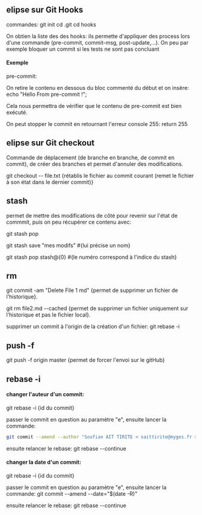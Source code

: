 ## elipse sur Git Hooks

commandes:
git init
cd .git
cd hooks

On obtien la liste des des hooks: ils permette d'appliquer des process lors d'une commande (pre-commit, commit-msg, post-update,...).
On peu par exemple bloquer un commit si les tests ne sont pas concluant

#### Exemple

pre-commit:

On retire le contenu en dessous du bloc commenté du début et on insère:
echo "Hello From pre-commit !";

Cela nous permettra de vérifier que le contenu de pre-commit est bien exécuté.

On peut stopper le commit en retournant l'erreur console 255: 
return 255

## elipse sur Git checkout

Commande de déplacement (de branche en branche, de commit en commit), de créer des branches et permet d'annuler des modifications.

git checkout -- file.txt {rétablis le fichier au commit courant (remet le fichier à son état dans le dernier commit)}

## stash

permet de mettre des modifications de côté pour revenir sur l'état de commmit, puis on peu récupérer ce contenu avec:

git stash pop

git stash save "mes modifs" #{lui précise un nom}

git stash pop stash@\{0\} #{le numéro correspond à l'indice du stash}

## rm

git commit -am "Delete File 1 md" {permet de supprimer un fichier de l'historique}.

git rm file2.md --cached {permet de supprimer un fichier uniquement sur l'historique et pas le fichier local}.

supprimer un commit à l'origin de la création d'un fichier:
git rebase -i <numcommit>

## push -f

git push -f origin master {permet de forcer l'envoi sur le gitHub}

## rebase -i

#### changer l'auteur d'un commit:
git rebase -i {id du commit}

passer le commit en question au paramètre "e",
ensuite lancer la commande:
```bash
git commit --amend --author "Soufian AIT TIRITE < saittirite@myges.fr >"
```
ensuite relancer le rebase: 
git rebase --continue

#### changer la date d'un commit:
git rebase -i {id du commit}

passer le commit en question au paramètre "e",
ensuite lancer la commande:
git commit --amend --date="$(date -R)"

ensuite relancer le rebase: 
git rebase --continue

